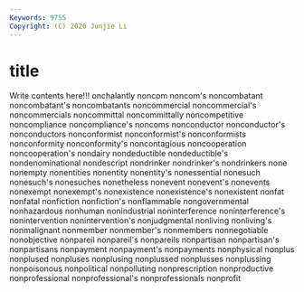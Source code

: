 ```yaml
---
Keywords: 9755
Copyright: (C) 2020 Junjie Li
---
```


# title

Write contents here!!!
onchalantly 
noncom 
noncom's 
noncombatant 
noncombatant's 
noncombatants 
noncommercial 
noncommercial's 
noncommercials
noncommittal 
noncommittally 
noncompetitive 
noncompliance 
noncompliance's 
noncoms 
nonconductor 
nonconductor's 
nonconductors 
nonconformist
nonconformist's 
nonconformists 
nonconformity 
nonconformity's 
noncontagious 
noncooperation 
noncooperation's 
nondairy 
nondeductible 
nondeductible's
nondenominational 
nondescript 
nondrinker 
nondrinker's 
nondrinkers 
none 
nonempty 
nonentities 
nonentity 
nonentity's
nonessential 
nonesuch 
nonesuch's 
nonesuches 
nonetheless 
nonevent 
nonevent's 
nonevents 
nonexempt 
nonexempt's
nonexistence 
nonexistence's 
nonexistent 
nonfat 
nonfatal 
nonfiction 
nonfiction's 
nonflammable 
nongovernmental 
nonhazardous
nonhuman 
nonindustrial 
noninterference 
noninterference's 
nonintervention 
nonintervention's 
nonjudgmental 
nonliving 
nonliving's 
nonmalignant
nonmember 
nonmember's 
nonmembers 
nonnegotiable 
nonobjective 
nonpareil 
nonpareil's 
nonpareils 
nonpartisan 
nonpartisan's
nonpartisans 
nonpayment 
nonpayment's 
nonpayments 
nonphysical 
nonplus 
nonplused 
nonpluses 
nonplusing 
nonplussed
nonplusses 
nonplussing 
nonpoisonous 
nonpolitical 
nonpolluting 
nonprescription 
nonproductive 
nonprofessional 
nonprofessional's 
nonprofessionals
nonprofit 
